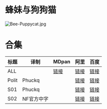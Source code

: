 # 蜂妹与狗狗猫

![Bee-Puppycat.jpg](/banner/beeandpuppycat.jpg)

# 合集

| 标题 | 译制 | MDpan | 阿里 | 百度 |
| --- | --- | --- | --- | --- |
| ALL |  | [链接](https://mdpan.tk/%E8%9C%82%E5%A6%B9%E4%B8%8E%E7%8B%97%E7%8B%97%E7%8C%AB) | [链接](https://www.aliyundrive.com/s/9hxxzqBwFRp) | [链接](https://pan.baidu.com/s/1RzT4zUW483QuzPM8xlLymQ?pwd=3rew) |
| Polit | Phuckq |  | [链接](https://www.aliyundrive.com/s/aMWnzAiwvb8) | [链接](https://pan.baidu.com/s/1wXzCVSJOOGMAwt9ixet8Rw?pwd=rsah) |
| S01 | Phuckq |  | [链接](https://www.aliyundrive.com/s/6emAKvVNMHF) | [链接](https://pan.baidu.com/s/1-uYsRmePLrxfrCLC4c4n-g?pwd=7dje) |
| S02 | NF官方中字 |  | [链接](https://www.aliyundrive.com/s/LmiVYMhMdvr) | [链接](https://pan.baidu.com/s/11KLbTpjhBcq038RSkDsGrw?pwd=m4xa) |